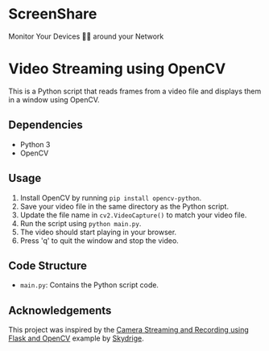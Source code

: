 # ScreenShare
Monitor Your Devices 👨‍💻 around your Network

# Video Streaming using OpenCV

This is a Python script that reads frames from a video file and displays them in a window using OpenCV.

## Dependencies

- Python 3
- OpenCV

## Usage

1. Install OpenCV by running `pip install opencv-python`.
2. Save your video file in the same directory as the Python script.
3. Update the file name in `cv2.VideoCapture()` to match your video file.
4. Run the script using `python main.py`.
5. The video should start playing in your browser.
6. Press 'q' to quit the window and stop the video.

## Code Structure

- `main.py`: Contains the Python script code.

## Acknowledgements
This project was inspired by the [Camera Streaming and Recording using Flask and OpenCV](https://github.com/skydrige/ScreenShare) example by [Skydrige](https://github.com/skydrige).
